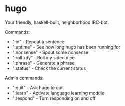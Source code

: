 hugo
====

Your friendly, haskell-built, neighborhood IRC-bot.

Commands:
- ":id" - Repeat a sentence
- ":uptime" - See how long hugo has been running for
- ":nonsense" - Spout some nonsense
- ":roll xdy" - Roll x y sided dice
- ":phrase" - Generate a phrase
- ":status" - Check the current status

Admin commands:
- ":quit" - Ask hugo to quit
- ":learn" - Activate language learning module
- ":respond" - Turn responding on and off
